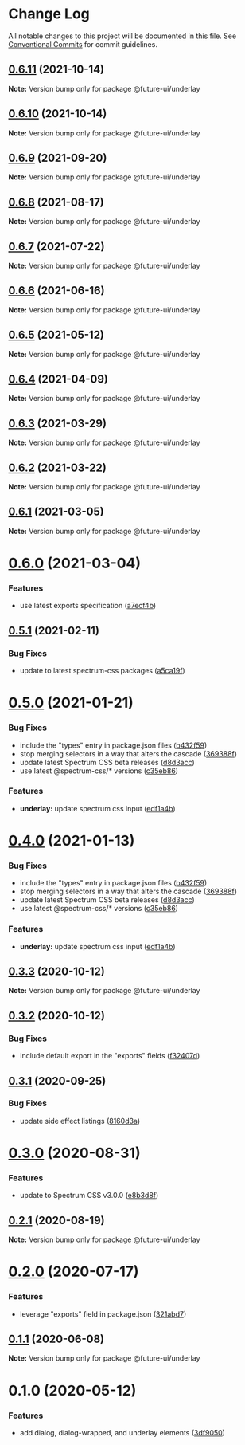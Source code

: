 # Change Log

All notable changes to this project will be documented in this file.
See [Conventional Commits](https://conventionalcommits.org) for commit guidelines.

## [0.6.11](https://github.com/adobe/spectrum-web-components/compare/@future-ui/underlay@0.6.9...@future-ui/underlay@0.6.11) (2021-10-14)

**Note:** Version bump only for package @future-ui/underlay

## [0.6.10](https://github.com/adobe/spectrum-web-components/compare/@future-ui/underlay@0.6.9...@future-ui/underlay@0.6.10) (2021-10-14)

**Note:** Version bump only for package @future-ui/underlay

## [0.6.9](https://github.com/adobe/spectrum-web-components/compare/@future-ui/underlay@0.6.8...@future-ui/underlay@0.6.9) (2021-09-20)

**Note:** Version bump only for package @future-ui/underlay

## [0.6.8](https://github.com/adobe/spectrum-web-components/compare/@future-ui/underlay@0.6.7...@future-ui/underlay@0.6.8) (2021-08-17)

**Note:** Version bump only for package @future-ui/underlay

## [0.6.7](https://github.com/adobe/spectrum-web-components/compare/@future-ui/underlay@0.6.6...@future-ui/underlay@0.6.7) (2021-07-22)

**Note:** Version bump only for package @future-ui/underlay

## [0.6.6](https://github.com/adobe/spectrum-web-components/compare/@future-ui/underlay@0.6.5...@future-ui/underlay@0.6.6) (2021-06-16)

**Note:** Version bump only for package @future-ui/underlay

## [0.6.5](https://github.com/adobe/spectrum-web-components/compare/@future-ui/underlay@0.6.4...@future-ui/underlay@0.6.5) (2021-05-12)

**Note:** Version bump only for package @future-ui/underlay

## [0.6.4](https://github.com/adobe/spectrum-web-components/compare/@future-ui/underlay@0.6.3...@future-ui/underlay@0.6.4) (2021-04-09)

**Note:** Version bump only for package @future-ui/underlay

## [0.6.3](https://github.com/adobe/spectrum-web-components/compare/@future-ui/underlay@0.6.2...@future-ui/underlay@0.6.3) (2021-03-29)

**Note:** Version bump only for package @future-ui/underlay

## [0.6.2](https://github.com/adobe/spectrum-web-components/compare/@future-ui/underlay@0.6.1...@future-ui/underlay@0.6.2) (2021-03-22)

**Note:** Version bump only for package @future-ui/underlay

## [0.6.1](https://github.com/adobe/spectrum-web-components/compare/@future-ui/underlay@0.6.0...@future-ui/underlay@0.6.1) (2021-03-05)

**Note:** Version bump only for package @future-ui/underlay

# [0.6.0](https://github.com/adobe/spectrum-web-components/compare/@future-ui/underlay@0.5.1...@future-ui/underlay@0.6.0) (2021-03-04)

### Features

-   use latest exports specification ([a7ecf4b](https://github.com/adobe/spectrum-web-components/commit/a7ecf4b6da7996f36a8a89f62cc2384709497008))

## [0.5.1](https://github.com/adobe/spectrum-web-components/compare/@future-ui/underlay@0.5.0...@future-ui/underlay@0.5.1) (2021-02-11)

### Bug Fixes

-   update to latest spectrum-css packages ([a5ca19f](https://github.com/adobe/spectrum-web-components/commit/a5ca19f67d5b3f0951667c4441d4d977bf1e0937))

# [0.5.0](https://github.com/adobe/spectrum-web-components/compare/@future-ui/underlay@0.3.3...@future-ui/underlay@0.5.0) (2021-01-21)

### Bug Fixes

-   include the "types" entry in package.json files ([b432f59](https://github.com/adobe/spectrum-web-components/commit/b432f5982b3b79f80af12f6d0312cbe2285e608b))
-   stop merging selectors in a way that alters the cascade ([369388f](https://github.com/adobe/spectrum-web-components/commit/369388f8cc147543891087991c569f849ddb9b38))
-   update latest Spectrum CSS beta releases ([d8d3acc](https://github.com/adobe/spectrum-web-components/commit/d8d3acc86de31e58219db6ba2a9d045b83cbe103))
-   use latest @spectrum-css/\* versions ([c35eb86](https://github.com/adobe/spectrum-web-components/commit/c35eb86defd89a0c36b5ea186f6d40f20851b5e5))

### Features

-   **underlay:** update spectrum css input ([edf1a4b](https://github.com/adobe/spectrum-web-components/commit/edf1a4b780b83b99ae054fad7d547fba99c2c7dc))

# [0.4.0](https://github.com/adobe/spectrum-web-components/compare/@future-ui/underlay@0.3.3...@future-ui/underlay@0.4.0) (2021-01-13)

### Bug Fixes

-   include the "types" entry in package.json files ([b432f59](https://github.com/adobe/spectrum-web-components/commit/b432f5982b3b79f80af12f6d0312cbe2285e608b))
-   stop merging selectors in a way that alters the cascade ([369388f](https://github.com/adobe/spectrum-web-components/commit/369388f8cc147543891087991c569f849ddb9b38))
-   update latest Spectrum CSS beta releases ([d8d3acc](https://github.com/adobe/spectrum-web-components/commit/d8d3acc86de31e58219db6ba2a9d045b83cbe103))
-   use latest @spectrum-css/\* versions ([c35eb86](https://github.com/adobe/spectrum-web-components/commit/c35eb86defd89a0c36b5ea186f6d40f20851b5e5))

### Features

-   **underlay:** update spectrum css input ([edf1a4b](https://github.com/adobe/spectrum-web-components/commit/edf1a4b780b83b99ae054fad7d547fba99c2c7dc))

## [0.3.3](https://github.com/adobe/spectrum-web-components/compare/@future-ui/underlay@0.3.2...@future-ui/underlay@0.3.3) (2020-10-12)

**Note:** Version bump only for package @future-ui/underlay

## [0.3.2](https://github.com/adobe/spectrum-web-components/compare/@future-ui/underlay@0.3.1...@future-ui/underlay@0.3.2) (2020-10-12)

### Bug Fixes

-   include default export in the "exports" fields ([f32407d](https://github.com/adobe/spectrum-web-components/commit/f32407d7bbfd18e72c35b6f27740549e79957858))

## [0.3.1](https://github.com/adobe/spectrum-web-components/compare/@future-ui/underlay@0.3.0...@future-ui/underlay@0.3.1) (2020-09-25)

### Bug Fixes

-   update side effect listings ([8160d3a](https://github.com/adobe/spectrum-web-components/commit/8160d3ab2c4f5ea11ac40897a5cf1fdaa357f4a8))

# [0.3.0](https://github.com/adobe/spectrum-web-components/compare/@future-ui/underlay@0.2.1...@future-ui/underlay@0.3.0) (2020-08-31)

### Features

-   update to Spectrum CSS v3.0.0 ([e8b3d8f](https://github.com/adobe/spectrum-web-components/commit/e8b3d8f75c77c04b4d7af126b91b0f6ad2a40742))

## [0.2.1](https://github.com/adobe/spectrum-web-components/compare/@future-ui/underlay@0.2.0...@future-ui/underlay@0.2.1) (2020-08-19)

**Note:** Version bump only for package @future-ui/underlay

# [0.2.0](https://github.com/adobe/spectrum-web-components/compare/@future-ui/underlay@0.1.1...@future-ui/underlay@0.2.0) (2020-07-17)

### Features

-   leverage "exports" field in package.json ([321abd7](https://github.com/adobe/spectrum-web-components/commit/321abd7b7e78ccd9157cff75a1fa3dbd06e81f79))

## [0.1.1](https://github.com/adobe/spectrum-web-components/compare/@future-ui/underlay@0.1.0...@future-ui/underlay@0.1.1) (2020-06-08)

**Note:** Version bump only for package @future-ui/underlay

# 0.1.0 (2020-05-12)

### Features

-   add dialog, dialog-wrapped, and underlay elements ([3df9050](https://github.com/adobe/spectrum-web-components/commit/3df9050f65bd3a95f9b986aa728cfc1a2eaee432))
